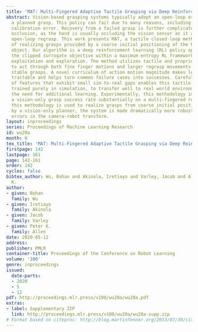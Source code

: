 ```yaml
---
title: 'MAT: Multi-Fingered Adaptive Tactile Grasping via Deep Reinforcement Learning'
abstract: Vision-based grasping systems typically adopt an open-loop execution of
  a planned grasp. This policy can fail due to many reasons, including ubiquitous
  calibration error. Recovery from a failed grasp is further complicated by visual
  occlusion, as the hand is usually occluding the vision sensor as it attempts another
  open-loop regrasp. This work presents MAT, a tactile closed-loop method capable
  of realizing grasps provided by a coarse initial positioning of the hand above an
  object. Our algorithm is a deep reinforcement learning (RL) policy optimized through
  the clipped surrogate objective within a maximum entropy RL framework to balance
  exploitation and exploration. The method utilizes tactile and proprioceptive information
  to act through both fine finger motions and larger regrasp movements to execute
  stable grasps. A novel curriculum of action motion magnitude makes learning more
  tractable and helps turn common failure cases into successes. Careful selection
  of features that exhibit small sim-to-real gaps enables this tactile grasping policy,
  trained purely in simulation, to transfer well to real world environments without
  the need for additional learning. Experimentally, this methodology improves over
  a vision-only grasp success rate substantially on a multi-fingered robot hand. When
  this methodology is used to realize grasps from coarse initial positions provided
  by a vision-only planner, the system is made dramatically more robust to calibration
  errors in the camera-robot transform.
layout: inproceedings
series: Proceedings of Machine Learning Research
id: wu20a
month: 0
tex_title: 'MAT: Multi-Fingered Adaptive Tactile Grasping via Deep Reinforcement Learning'
firstpage: 142
lastpage: 161
page: 142-161
order: 142
cycles: false
bibtex_author: Wu, Bohan and Akinola, Iretiayo and Varley, Jacob and Allen, Peter
  K.
author:
- given: Bohan
  family: Wu
- given: Iretiayo
  family: Akinola
- given: Jacob
  family: Varley
- given: Peter K.
  family: Allen
date: 2020-05-12
address: 
publisher: PMLR
container-title: Proceedings of the Conference on Robot Learning
volume: '100'
genre: inproceedings
issued:
  date-parts:
  - 2020
  - 5
  - 12
pdf: http://proceedings.mlr.press/v100/wu20a/wu20a.pdf
extras:
- label: Supplementary ZIP
  link: http://proceedings.mlr.press/v100/wu20a/wu20a-supp.zip
# Format based on citeproc: http://blog.martinfenner.org/2013/07/30/citeproc-yaml-for-bibliographies/
---
```

